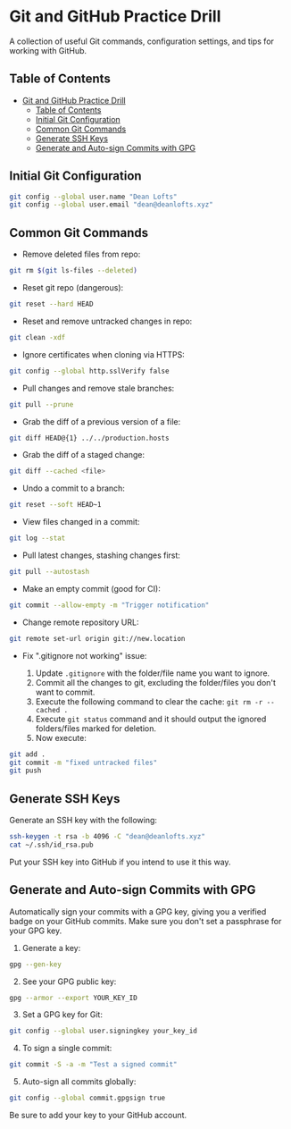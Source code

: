 # Git and GitHub Practice Drill

A collection of useful Git commands, configuration settings, and tips for working with GitHub.

## Table of Contents

- [Git and GitHub Practice Drill](#git-and-github-practice-drill)
  - [Table of Contents](#table-of-contents)
  - [Initial Git Configuration](#initial-git-configuration)
  - [Common Git Commands](#common-git-commands)
  - [Generate SSH Keys](#generate-ssh-keys)
  - [Generate and Auto-sign Commits with GPG](#generate-and-auto-sign-commits-with-gpg)

## Initial Git Configuration

```bash
git config --global user.name "Dean Lofts"
git config --global user.email "dean@deanlofts.xyz"
```

## Common Git Commands

- Remove deleted files from repo:

```bash
git rm $(git ls-files --deleted)
```

- Reset git repo (dangerous):

```bash
git reset --hard HEAD
```

- Reset and remove untracked changes in repo:

```bash
git clean -xdf
```

- Ignore certificates when cloning via HTTPS:

```bash
git config --global http.sslVerify false
```

- Pull changes and remove stale branches:

```bash
git pull --prune
```

- Grab the diff of a previous version of a file:

```bash
git diff HEAD@{1} ../../production.hosts
```

- Grab the diff of a staged change:

```bash
git diff --cached <file>
```

- Undo a commit to a branch:

```bash
git reset --soft HEAD~1
```

- View files changed in a commit:

```bash
git log --stat
```

- Pull latest changes, stashing changes first:

```bash
git pull --autostash
```

- Make an empty commit (good for CI):

```bash
git commit --allow-empty -m "Trigger notification"
```

- Change remote repository URL:

```bash
git remote set-url origin git://new.location
```

- Fix ".gitignore not working" issue:

  1. Update `.gitignore` with the folder/file name you want to ignore.
  2. Commit all the changes to git, excluding the folder/files you don't want to commit.
  3. Execute the following command to clear the cache: `git rm -r --cached .`
  4. Execute `git status` command and it should output the ignored folders/files marked for deletion.
  5. Now execute:

```bash
git add .
git commit -m "fixed untracked files"
git push
```

## Generate SSH Keys

Generate an SSH key with the following:

```bash
ssh-keygen -t rsa -b 4096 -C "dean@deanlofts.xyz"
cat ~/.ssh/id_rsa.pub
```

Put your SSH key into GitHub if you intend to use it this way.

## Generate and Auto-sign Commits with GPG

Automatically sign your commits with a GPG key, giving you a verified badge on your GitHub commits. Make sure you don't set a passphrase for your GPG key.

1. Generate a key:

```bash
gpg --gen-key
```

2. See your GPG public key:

```bash
gpg --armor --export YOUR_KEY_ID
```

3. Set a GPG key for Git:

```bash
git config --global user.signingkey your_key_id
```

4. To sign a single commit:

```bash
git commit -S -a -m "Test a signed commit"
```

5. Auto-sign all commits globally:

```bash
git config --global commit.gpgsign true
```

Be sure to add your key to your GitHub account.
